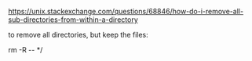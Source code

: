 https://unix.stackexchange.com/questions/68846/how-do-i-remove-all-sub-directories-from-within-a-directory

to remove all directories, but keep the files:

rm -R -- */
